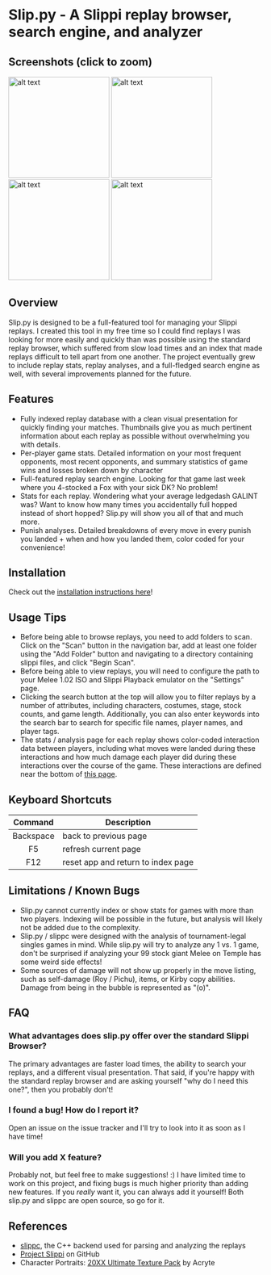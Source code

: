 # Slip.py - A Slippi replay browser, search engine, and analyzer

## Screenshots (click to zoom)
<span>
  <img title="Slip.py Index"   src="https://i.imgur.com/P5Oig2b.jpg" alt="alt text" width="200">
  <img title="Slip.py Replay1" src="https://i.imgur.com/bPj1VAA.jpg" alt="alt text" width="200">
  <img title="Slip.py Replay2" src="https://i.imgur.com/womlpnP.jpg" alt="alt text" width="200">
  <img title="Slip.py Stats"   src="https://i.imgur.com/4YM0Tj4.jpg" alt="alt text" width="200">
</span>

## Overview
Slip.py is designed to be a full-featured tool for managing your Slippi replays.
I created this tool in my free time so I could find replays I was looking for more easily and quickly than was possible using the standard replay browser, which suffered from slow load times and an index that made replays difficult to tell apart from one another.
The project eventually grew to include replay stats, replay analyses, and a full-fledged search engine as well, with several improvements planned for the future.

## Features
  - Fully indexed replay database with a clean visual presentation for quickly finding your matches. Thumbnails give you as much pertinent information about each replay as possible without overwhelming you with details.
  - Per-player game stats. Detailed information on your most frequent opponents, most recent opponents, and summary statistics of game wins and losses broken down by character
  - Full-featured replay search engine. Looking for that game last week where you 4-stocked a Fox with your sick DK? No problem!
  - Stats for each replay. Wondering what your average ledgedash GALINT was? Want to know how many times you accidentally full hopped instead of short hopped? Slip.py will show you all of that and much more.
  - Punish analyses. Detailed breakdowns of every move in every punish you landed + when and how you landed them, color coded for your convenience!

## Installation
  Check out the [installation instructions here](INSTALL.md)!

## Usage Tips
  - Before being able to browse replays, you need to add folders to scan. Click on the "Scan" button in the navigation bar, add at least one folder using the "Add Folder" button and navigating to a directory containing slippi files, and click "Begin Scan".
  - Before being able to view replays, you will need to configure the path to your Melee 1.02 ISO and Slippi Playback emulator on the "Settings" page.
  - Clicking the search button at the top will allow you to filter replays by a number of attributes, including characters, costumes, stage, stock counts, and game length. Additionally, you can also enter keywords into the search bar to search for specific file names, player names, and player tags.
  - The stats / analysis page for each replay shows color-coded interaction data between players, including what moves were landed during these interactions and how much damage each player did during these interactions over the course of the game. These interactions are defined near the bottom of [this page](https://github.com/pcrain/slippc).

## Keyboard Shortcuts
  | Command   | Description                        |
  | :-------: | ---------------------------------- |
  | Backspace | back to previous page              |
  | F5        | refresh current page               |
  | F12       | reset app and return to index page |

## Limitations / Known Bugs
  - Slip.py cannot currently index or show stats for games with more than two players. Indexing will be possible in the future, but analysis will likely not be added due to the complexity.
  - Slip.py / slippc were designed with the analysis of tournament-legal singles games in mind. While slip.py will try to analyze any 1 vs. 1 game, don't be surprised if analyzing your 99 stock giant Melee on Temple has some weird side effects!
  - Some sources of damage will not show up properly in the move listing, such as self-damage (Roy / Pichu), items, or Kirby copy abilities. Damage from being in the bubble is represented as "(o)".

## FAQ

### What advantages does slip.py offer over the standard Slippi Browser?
The primary advantages are faster load times, the ability to search your replays, and a different visual presentation. That said, if you're happy with the standard replay browser and are asking yourself "why do I need this one?", then you probably don't!

### I found a bug! How do I report it?
Open an issue on the issue tracker and I'll try to look into it as soon as I have time!

### Will you add X feature?
Probably not, but feel free to make suggestions! :) I have limited time to work on this project, and fixing bugs is much higher priority than adding new features. If you *really* want it, you can always add it yourself! Both slip.py and slippc are open source, so go for it.

## References
- [slippc](https://github.com/pcrain/slippc), the C++ backend used for parsing and analyzing the replays
- [Project Slippi](https://github.com/project-slippi/project-slippi) on GitHub
- Character Portraits: [20XX Ultimate Texture Pack](https://modulous.net/mod/1873/20XX%20Ultimate%20Texture%20Pack) by Acryte
